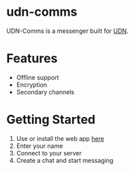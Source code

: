 # udn-comms

UDN-Comms is a messenger built for [UDN](https://github.com/marlon-erler/universal-decentralized-network).

# Features
- Offline support
- Encryption
- Secondary channels

# Getting Started
1. Use or install the web app [here](https://udn-comms.onrender.com/)
3. Enter your name
2. Connect to your server
3. Create a chat and start messaging

